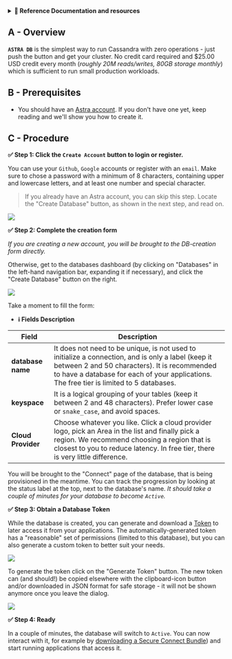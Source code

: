 <details>
<summary><b> 📖 Reference Documentation and resources</b></summary>
<ol>
<li><a href="https://docs.datastax.com/en/astra/docs/creating-your-astra-database.html"><b>📖  Astra Docs</b> - The Astra database creation procedure</a>
<li><a href="https://www.youtube.com/watch?v=hzZ3nVrsEpM&list=PL2g2h-wyI4SpWK1G3UaxXhzZc6aUFXbvL&index=2"><b>🎥 Youtube Video</b> - Walk through instance creation</a>
</ol>
</details>

## A - Overview

**`ASTRA DB`** is the simplest way to run Cassandra with zero operations - just push the button and get your cluster. No credit card required and $25.00 USD credit every month (_roughly 20M reads/writes, 80GB storage monthly_) which is sufficient to run small production workloads.

## B - Prerequisites

- You should have an [Astra account](https://astra.dev/3B7HcYo). If you don't have one yet, keep reading and we'll show you how to create it.

## C - Procedure

**✅ Step 1: Click the `Create Account` button to login or register.**

You can use your `Github`, `Google` accounts or register with an `email`. Make sure to chose a password with a minimum of 8 characters, containing upper and lowercase letters, and at least one number and special character.

> If you already have an Astra account, you can skip this step. Locate the "Create Database" button, as shown in the next step, and read on.

<img src="../../../img/astra/astra-login.png" />

**✅ Step 2: Complete the creation form**

_If you are creating a new account, you will be brought to the DB-creation form directly._

Otherwise, get to the databases dashboard (by clicking on "Databases" in the left-hand navigation bar,
expanding it if necessary), and click the "Create Database" button on the right.

<img src="../../../img/astra/astra-create-db-1.png" />

Take a moment to fill the form:

- **ℹ️ Fields Description**

| Field              | Description                                                                                                                                                                                                                       |
| ------------------ | --------------------------------------------------------------------------------------------------------------------------------------------------------------------------------------------------------------------------------- |
| **database name**  | It does not need to be unique, is not used to initialize a connection, and is only a label (keep it between 2 and 50 characters). It is recommended to have a database for each of your applications. The free tier is limited to 5 databases. |
| **keyspace**       | It is a logical grouping of your tables (keep it between 2 and 48 characters). Prefer lower case or `snake_case`, and avoid spaces.                                                                                                                  |
| **Cloud Provider** | Choose whatever you like. Click a cloud provider logo, pick an Area in the list and finally pick a region. We recommend choosing a region that is closest to you to reduce latency. In free tier, there is very little difference.                      |

You will be brought to the "Connect" page of the database, that is being provisioned in the meantime. You can track the progression by looking at the status label at the top, next to the database's name. _It should take a couple of minutes for your database to become `Active`._

**✅ Step 3: Obtain a Database Token**

While the database is created, you can generate and download a [Token](/docs/pages/astra/create-token/) to later access it from your applications.
The automatically-generated token has a "reasonable" set of permissions (limited to this database), but you can also generate a custom token to better suit your needs.

<img src="../../../img/astra/astra-create-db-2.png" />

To generate the token click on the "Generate Token" button. The new token can (and should!) be copied elsewhere with the clipboard-icon button and/or downloaded in JSON format for safe storage - it will not be shown anymore once you leave the dialog.

<img src="../../../img/astra/astra-create-db-3.png" />

**✅ Step 4: Ready**

In a couple of minutes, the database will switch to `Active`. You can now interact with it,
for example by [downloading a Secure Connect Bundle](/docs/pages/astra/download-scb/)) and start running applications that access it.
